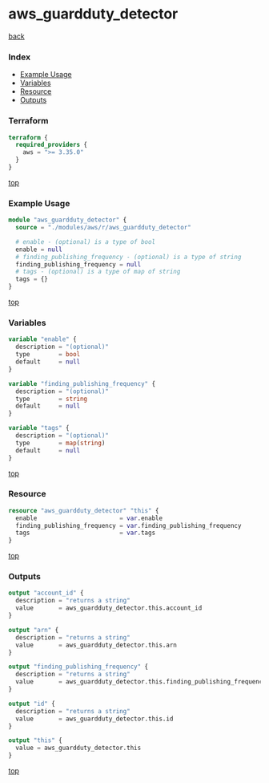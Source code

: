 # aws_guardduty_detector

[back](../aws.md)

### Index

- [Example Usage](#example-usage)
- [Variables](#variables)
- [Resource](#resource)
- [Outputs](#outputs)

### Terraform

```terraform
terraform {
  required_providers {
    aws = ">= 3.35.0"
  }
}
```

[top](#index)

### Example Usage

```terraform
module "aws_guardduty_detector" {
  source = "./modules/aws/r/aws_guardduty_detector"

  # enable - (optional) is a type of bool
  enable = null
  # finding_publishing_frequency - (optional) is a type of string
  finding_publishing_frequency = null
  # tags - (optional) is a type of map of string
  tags = {}
}
```

[top](#index)

### Variables

```terraform
variable "enable" {
  description = "(optional)"
  type        = bool
  default     = null
}

variable "finding_publishing_frequency" {
  description = "(optional)"
  type        = string
  default     = null
}

variable "tags" {
  description = "(optional)"
  type        = map(string)
  default     = null
}
```

[top](#index)

### Resource

```terraform
resource "aws_guardduty_detector" "this" {
  enable                       = var.enable
  finding_publishing_frequency = var.finding_publishing_frequency
  tags                         = var.tags
}
```

[top](#index)

### Outputs

```terraform
output "account_id" {
  description = "returns a string"
  value       = aws_guardduty_detector.this.account_id
}

output "arn" {
  description = "returns a string"
  value       = aws_guardduty_detector.this.arn
}

output "finding_publishing_frequency" {
  description = "returns a string"
  value       = aws_guardduty_detector.this.finding_publishing_frequency
}

output "id" {
  description = "returns a string"
  value       = aws_guardduty_detector.this.id
}

output "this" {
  value = aws_guardduty_detector.this
}
```

[top](#index)